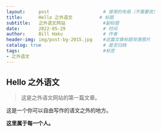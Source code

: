 ```yaml
---
layout:     post   				    # 使用的布局（不需要改）
title:      Hello 之外语文 			# 标题
subtitle:   之外语文网站              #副标题
date:       2022-05-29 				# 时间
author:     Bill Haku 				# 作者
header-img: img/post-bg-2015.jpg 	#这篇文章标题背景图片
catalog: true 						# 是否归档
tags:								#标签
- 之外语文
---
```


## Hello 之外语文

>这是之外语文网站的第一篇文章。

这是一个你可以自由写作的语文之外的地方。

**这里属于每一个人。**